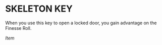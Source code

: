 ﻿# SKELETON KEY

When you use this key to open a locked door, you gain advantage on the Finesse Roll.

*Item*
